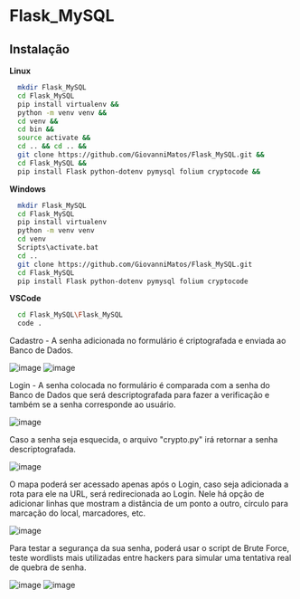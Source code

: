 # Flask_MySQL

## Instalação

<b>Linux</b>
```bash
  mkdir Flask_MySQL
  cd Flask_MySQL
  pip install virtualenv &&
  python -m venv venv &&
  cd venv &&
  cd bin &&
  source activate &&
  cd .. && cd .. &&
  git clone https://github.com/GiovanniMatos/Flask_MySQL.git &&
  cd Flask_MySQL &&
  pip install Flask python-dotenv pymysql folium cryptocode &&
```
<b>Windows</b>
```bash
  mkdir Flask_MySQL
  cd Flask_MySQL
  pip install virtualenv 
  python -m venv venv 
  cd venv 
  Scripts\activate.bat
  cd ..
  git clone https://github.com/GiovanniMatos/Flask_MySQL.git 
  cd Flask_MySQL 
  pip install Flask python-dotenv pymysql folium cryptocode
```
<b>VSCode</b><br>
```bash
  cd Flask_MySQL\Flask_MySQL
  code .
```
Cadastro - A senha adicionada no formulário é criptografada e enviada ao Banco de Dados.

![image](https://github.com/GiovanniMatos/Flask_MySQL/assets/99231397/b0d319ad-74dd-41c3-a9cb-b23d92e0f79d)
![image](https://github.com/GiovanniMatos/Flask_MySQL/assets/99231397/a143dba9-a02f-4ada-8dfe-1aa6b3d56520)

Login - A senha colocada no formulário é comparada com a senha do Banco de Dados que será descriptografada para fazer a verificação e também se a senha corresponde ao usuário.

![image](https://github.com/GiovanniMatos/Flask_MySQL/assets/99231397/179a04f8-3fea-47b7-bb44-c439ed6567b0)

Caso a senha seja esquecida, o arquivo "crypto.py" irá retornar a senha descriptografada.

![image](https://github.com/GiovanniMatos/Flask_MySQL/assets/99231397/f1868ffe-aa2a-43dc-97cd-0646830de61d)

O mapa poderá ser acessado apenas após o Login, caso seja adicionada a rota para ele na URL, será redirecionada ao Login. Nele há opção de adicionar linhas que mostram a distância de um ponto a outro, círculo para marcação do local, marcadores, etc.

![image](https://github.com/GiovanniMatos/Flask_MySQL/assets/99231397/2a48e6ff-0374-492e-8a41-133747bfcc6c)

Para testar a segurança da sua senha, poderá usar o script de Brute Force, teste wordlists mais utilizadas entre hackers para simular uma tentativa real de quebra de senha.

![image](https://github.com/GiovanniMatos/Flask_MySQL/assets/99231397/19f940ed-9419-41d5-b4e4-9a710c0a7b13)
![image](https://github.com/GiovanniMatos/Flask_MySQL/assets/99231397/0c936067-1811-48d1-8e5b-049207a476b9)

